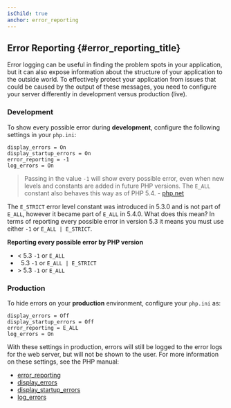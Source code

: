 ```yaml
---
isChild: true
anchor: error_reporting
---
```


## Error Reporting {#error_reporting_title}

Error logging can be useful in finding the problem spots in your application, but it can also expose information about 
the structure of your application to the outside world. To effectively protect your application from issues that could 
be caused by the output of these messages, you need to configure your server differently in development versus 
production (live).

### Development

To show every possible error during <strong>development</strong>, configure the following settings in your `php.ini`:

    display_errors = On
    display_startup_errors = On
    error_reporting = -1
    log_errors = On

> Passing in the value `-1` will show every possible error, even when new levels and constants are added in future PHP versions. The `E_ALL` constant also behaves this way as of PHP 5.4. - [php.net](http://php.net/function.error-reporting)

The `E_STRICT` error level constant was introduced in 5.3.0 and is not 
part of `E_ALL`, however it became part of `E_ALL` in 5.4.0. What does this mean? 
In terms of reporting every possible error in version 5.3 it means you must 
use either `-1` or `E_ALL | E_STRICT`. 

**Reporting every possible error by PHP version**

* &lt; 5.3 `-1` or `E_ALL`
* &nbsp; 5.3 `-1` or `E_ALL | E_STRICT`
* &gt; 5.3 `-1` or `E_ALL`

### Production

To hide errors on your <strong>production</strong> environment, configure your `php.ini` as:

    display_errors = Off
    display_startup_errors = Off
    error_reporting = E_ALL
    log_errors = On

With these settings in production, errors will still be logged to the error logs for the web server, but will not be 
shown to the user. For more information on these settings, see the PHP manual:

* [error_reporting](http://php.net/errorfunc.configuration#ini.error-reporting)
* [display_errors](http://php.net/errorfunc.configuration#ini.display-errors)
* [display_startup_errors](http://php.net/errorfunc.configuration#ini.display-startup-errors)
* [log_errors](http://php.net/errorfunc.configuration#ini.log-errors)
